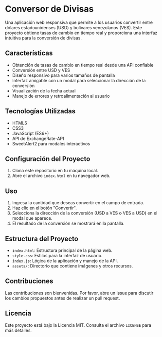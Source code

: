 # Conversor de Divisas

Una aplicación web responsiva que permite a los usuarios convertir entre dólares estadounidenses (USD) y bolívares venezolanos (VES). Este proyecto obtiene tasas de cambio en tiempo real y proporciona una interfaz intuitiva para la conversión de divisas.

## Características

- Obtención de tasas de cambio en tiempo real desde una API confiable
- Conversión entre USD y VES
- Diseño responsivo para varios tamaños de pantalla
- Interfaz amigable con un modal para seleccionar la dirección de la conversión
- Visualización de la fecha actual
- Manejo de errores y retroalimentación al usuario

## Tecnologías Utilizadas

- HTML5
- CSS3
- JavaScript (ES6+)
- API de ExchangeRate-API
- SweetAlert2 para modales interactivos

## Configuración del Proyecto

1. Clona este repositorio en tu máquina local.
2. Abre el archivo `index.html` en tu navegador web.

## Uso

1. Ingresa la cantidad que deseas convertir en el campo de entrada.
2. Haz clic en el botón "Convertir".
3. Selecciona la dirección de la conversión (USD a VES o VES a USD) en el modal que aparece.
4. El resultado de la conversión se mostrará en la pantalla.

## Estructura del Proyecto

- `index.html`: Estructura principal de la página web.
- `style.css`: Estilos para la interfaz de usuario.
- `index.js`: Lógica de la aplicación y manejo de la API.
- `assets/`: Directorio que contiene imágenes y otros recursos.

## Contribuciones

Las contribuciones son bienvenidas. Por favor, abre un issue para discutir los cambios propuestos antes de realizar un pull request.

## Licencia

Este proyecto está bajo la Licencia MIT. Consulta el archivo `LICENSE` para más detalles.
